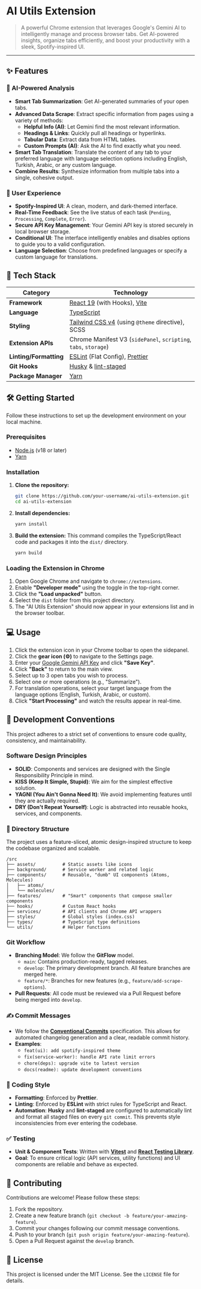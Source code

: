 # AI Utils Extension

> A powerful Chrome extension that leverages Google's Gemini AI to intelligently manage and process browser tabs. Get AI-powered insights, organize tabs efficiently, and boost your productivity with a sleek, Spotify-inspired UI.

 <!-- Placeholder: Replace with an actual screenshot of your extension -->

---

## ✨ Features

### 🤖 AI-Powered Analysis
- **Smart Tab Summarization**: Get AI-generated summaries of your open tabs.
- **Advanced Data Scrape**: Extract specific information from pages using a variety of methods:
  - **Helpful Info (AI)**: Let Gemini find the most relevant information.
  - **Headings & Links**: Quickly pull all headings or hyperlinks.
  - **Tabular Data**: Extract data from HTML tables.
  - **Custom Prompts (AI)**: Ask the AI to find exactly what you need.
- **Smart Tab Translation**: Translate the content of any tab to your preferred language with language selection options including English, Turkish, Arabic, or any custom language.
- **Combine Results**: Synthesize information from multiple tabs into a single, cohesive output.

### 🎨 User Experience
- **Spotify-Inspired UI**: A clean, modern, and dark-themed interface.
- **Real-Time Feedback**: See the live status of each task (`Pending`, `Processing`, `Complete`, `Error`).
- **Secure API Key Management**: Your Gemini API key is stored securely in local browser storage.
- **Conditional UI**: The interface intelligently enables and disables options to guide you to a valid configuration.
- **Language Selection**: Choose from predefined languages or specify a custom language for translations.

## 🚀 Tech Stack

| Category              | Technology                                                                                             |
| --------------------- | ------------------------------------------------------------------------------------------------------ |
| **Framework**         | [React 19](https://react.dev/) (with Hooks), [Vite](https://vitejs.dev/)                                 |
| **Language**          | [TypeScript](https://www.typescriptlang.org/)                                                          |
| **Styling**           | [Tailwind CSS v4](https://tailwindcss.com/) (using `@theme` directive), SCSS                           |
| **Extension APIs**    | Chrome Manifest V3 (`sidePanel`, `scripting`, `tabs`, `storage`)                                       |
| **Linting/Formatting**| [ESLint](https://eslint.org/) (Flat Config), [Prettier](https://prettier.io/)                            |
| **Git Hooks**         | [Husky](https://typicode.github.io/husky/) & [lint-staged](https://github.com/okonet/lint-staged)        |
| **Package Manager**   | [Yarn](https://yarnpkg.com/)                                                                           |

## 🛠️ Getting Started

Follow these instructions to set up the development environment on your local machine.

### Prerequisites
- [Node.js](https://nodejs.org/) (v18 or later)
- [Yarn](https://yarnpkg.com/getting-started/install)

### Installation

1.  **Clone the repository:**
    ```bash
    git clone https://github.com/your-username/ai-utils-extension.git
    cd ai-utils-extension
    ```

2.  **Install dependencies:**
    ```bash
    yarn install
    ```

3.  **Build the extension:**
    This command compiles the TypeScript/React code and packages it into the `dist/` directory.
    ```bash
    yarn build
    ```

### Loading the Extension in Chrome

1.  Open Google Chrome and navigate to `chrome://extensions`.
2.  Enable **"Developer mode"** using the toggle in the top-right corner.
3.  Click the **"Load unpacked"** button.
4.  Select the `dist` folder from this project directory.
5.  The "AI Utils Extension" should now appear in your extensions list and in the browser toolbar.

## 💻 Usage

1.  Click the extension icon in your Chrome toolbar to open the sidepanel.
2.  Click the **gear icon (⚙️)** to navigate to the Settings page.
3.  Enter your [Google Gemini API Key](https://ai.google.dev/) and click **"Save Key"**.
4.  Click **"Back"** to return to the main view.
5.  Select up to 3 open tabs you wish to process.
6.  Select one or more operations (e.g., "Summarize").
7.  For translation operations, select your target language from the language options (English, Turkish, Arabic, or custom).
8.  Click **"Start Processing"** and watch the results appear in real-time.

## 📜 Development Conventions

This project adheres to a strict set of conventions to ensure code quality, consistency, and maintainability.

### Software Design Principles
- **SOLID**: Components and services are designed with the Single Responsibility Principle in mind.
- **KISS (Keep It Simple, Stupid)**: We aim for the simplest effective solution.
- **YAGNI (You Ain't Gonna Need It)**: We avoid implementing features until they are actually required.
- **DRY (Don't Repeat Yourself)**: Logic is abstracted into reusable hooks, services, and components.

### 📁 Directory Structure
The project uses a feature-sliced, atomic design-inspired structure to keep the codebase organized and scalable.

```
/src
├── assets/          # Static assets like icons
├── background/      # Service worker and related logic
├── components/      # Reusable, "dumb" UI components (Atoms, Molecules)
│   ├── atoms/
│   └── molecules/
├── features/        # "Smart" components that compose smaller components
├── hooks/           # Custom React hooks
├── services/        # API clients and Chrome API wrappers
├── styles/          # Global styles (index.css)
├── types/           # TypeScript type definitions
└── utils/           # Helper functions
```

### Git Workflow
- **Branching Model**: We follow the **GitFlow** model.
  - `main`: Contains production-ready, tagged releases.
  - `develop`: The primary development branch. All feature branches are merged here.
  - `feature/*`: Branches for new features (e.g., `feature/add-scrape-options`).
- **Pull Requests**: All code must be reviewed via a Pull Request before being merged into `develop`.

### ✍️ Commit Messages
- We follow the **[Conventional Commits](https://www.conventionalcommits.org/)** specification. This allows for automated changelog generation and a clear, readable commit history.
- **Examples**:
  - `feat(ui): add spotify-inspired theme`
  - `fix(service-worker): handle API rate limit errors`
  - `chore(deps): upgrade vite to latest version`
  - `docs(readme): update development conventions`

### 🎨 Coding Style
- **Formatting**: Enforced by **Prettier**.
- **Linting**: Enforced by **ESLint** with strict rules for TypeScript and React.
- **Automation**: **Husky** and **lint-staged** are configured to automatically lint and format all staged files on every `git commit`. This prevents style inconsistencies from ever entering the codebase.

### ✅ Testing
- **Unit & Component Tests**: Written with **[Vitest](https://vitest.dev/)** and **[React Testing Library](https://testing-library.com/docs/react-testing-library/intro/)**.
- **Goal**: To ensure critical logic (API services, utility functions) and UI components are reliable and behave as expected.

## 🤝 Contributing

Contributions are welcome! Please follow these steps:
1.  Fork the repository.
2.  Create a new feature branch (`git checkout -b feature/your-amazing-feature`).
3.  Commit your changes following our commit message conventions.
4.  Push to your branch (`git push origin feature/your-amazing-feature`).
5.  Open a Pull Request against the `develop` branch.

## 📄 License

This project is licensed under the MIT License. See the `LICENSE` file for details.